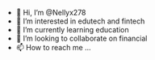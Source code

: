 - 👋 Hi, I’m @Nellyx278
- 👀 I’m interested in edutech and fintech
- 🌱 I’m currently learning education
- 💞️ I’m looking to collaborate on financial
- 📫 How to reach me ...

<!---
Nellyx278/Nellyx278 is a ✨ special ✨ repository because its `README.md` (this file) appears on your GitHub profile.
You can click the Preview link to take a look at your changes.
--->
